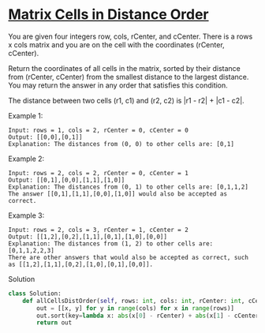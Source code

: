 # [Matrix Cells in Distance Order](https://leetcode.com/problems/matrix-cells-in-distance-order/description/)

You are given four integers row, cols, rCenter, and cCenter. There is a rows x cols matrix and you are on the cell with 
the coordinates (rCenter, cCenter).

Return the coordinates of all cells in the matrix, sorted by their distance from (rCenter, cCenter) from the smallest 
distance to the largest distance. You may return the answer in any order that satisfies this condition.

The distance between two cells (r1, c1) and (r2, c2) is |r1 - r2| + |c1 - c2|.

Example 1:
```
Input: rows = 1, cols = 2, rCenter = 0, cCenter = 0
Output: [[0,0],[0,1]]
Explanation: The distances from (0, 0) to other cells are: [0,1]
```
Example 2:
```
Input: rows = 2, cols = 2, rCenter = 0, cCenter = 1
Output: [[0,1],[0,0],[1,1],[1,0]]
Explanation: The distances from (0, 1) to other cells are: [0,1,1,2]
The answer [[0,1],[1,1],[0,0],[1,0]] would also be accepted as correct.
```
Example 3:
```
Input: rows = 2, cols = 3, rCenter = 1, cCenter = 2
Output: [[1,2],[0,2],[1,1],[0,1],[1,0],[0,0]]
Explanation: The distances from (1, 2) to other cells are: [0,1,1,2,2,3]
There are other answers that would also be accepted as correct, such as [[1,2],[1,1],[0,2],[1,0],[0,1],[0,0]].
```
Solution
```python
class Solution:
    def allCellsDistOrder(self, rows: int, cols: int, rCenter: int, cCenter: int) -> List[List[int]]:
        out = [[x, y] for y in range(cols) for x in range(rows)]
        out.sort(key=lambda x: abs(x[0] - rCenter) + abs(x[1] - cCenter))
        return out
```
